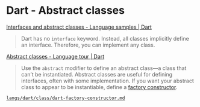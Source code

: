 # Dart - Abstract classes

[Interfaces and abstract classes - Language samples | Dart](https://dart.dev/samples#interfaces-and-abstract-classes)

> Dart has no `interface` keyword. Instead, all classes implicitly define an interface. Therefore, you can implement any class.

[Abstract classes - Language tour | Dart](https://dart.dev/guides/language/language-tour#abstract-classes)

> Use the `abstract` modifier to define an abstract class—a class that can’t be instantiated. Abstract classes are useful for defining interfaces, often with some implementation. If you want your abstract class to appear to be instantiable, define a [factory constructor](https://dart.dev/guides/language/language-tour#factory-constructors).

[`langs/dart/class/dart-factory-constructor.md`](/langs/dart/class/dart-factory-constructor.md)
